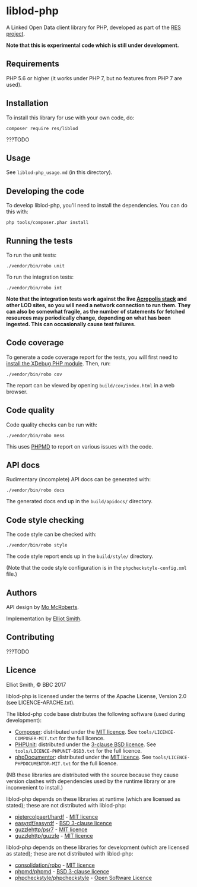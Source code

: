 # liblod-php

A Linked Open Data client library for PHP, developed as part of the
[RES project](http://res.space/).

**Note that this is experimental code which is still under development.**

## Requirements

PHP 5.6 or higher (it works under PHP 7, but no features from PHP 7 are used).

## Installation

To install this library for use with your own code, do:

```
composer require res/liblod
```

???TODO

## Usage

See `liblod-php_usage.md` (in this directory).

## Developing the code

To develop liblod-php, you'll need to install the dependencies. You can do this
with:

```
php tools/composer.phar install
```

## Running the tests

To run the unit tests:

```
./vendor/bin/robo unit
```

To run the integration tests:

```
./vendor/bin/robo int
```

**Note that the integration tests work against the live [Acropolis stack](http://acropolis.org.uk/) and other LOD sites, so you will need a network connection to run them. They can also be somewhat fragile, as the number of statements for fetched resources may periodically change, depending on what has been ingested. This can occasionally cause test failures.**

## Code coverage

To generate a code coverage report for the tests, you will first need to [install the XDebug PHP module](https://xdebug.org/docs/install). Then, run:

```
./vendor/bin/robo cov
```

The report can be viewed by opening `build/cov/index.html` in a web browser.

## Code quality

Code quality checks can be run with:

```
./vendor/bin/robo mess
```

This uses [PHPMD](https://phpmd.org/) to report on various issues with the code.

## API docs

Rudimentary (incomplete) API docs can be generated with:

```
./vendor/bin/robo docs
```

The generated docs end up in the `build/apidocs/` directory.

## Code style checking

The code style can be checked with:

```
./vendor/bin/robo style
```

The code style report ends up in the `build/style/` directory.

(Note that the code style configuration is in the `phpcheckstyle-config.xml` file.)

## Authors

API design by [Mo McRoberts](https://github.com/nevali).

Implementation by [Elliot Smith](https://github.com/townxelliot).

## Contributing

???TODO

## Licence

Elliot Smith, © BBC 2017

liblod-php is licensed under the terms of the Apache License, Version 2.0
(see LICENCE-APACHE.txt).

The liblod-php code base distributes the following software (used during development):

* [Composer](http://getcomposer.org/): distributed under the [MIT licence](https://opensource.org/licenses/MIT). See `tools/LICENCE-COMPOSER-MIT.txt` for the full licence.
* [PHPUnit](http://phpunit.de/): distributed under the [3-clause BSD licence](https://opensource.org/licenses/BSD-3-Clause). See `tools/LICENCE-PHPUNIT-BSD3.txt` for the full licence.
* [phpDocumentor](https://www.phpdoc.org/): distributed under the [MIT licence](https://github.com/phpDocumentor/phpDocumentor2/blob/develop/LICENSE). See `tools/LICENCE-PHPDOCUMENTOR-MIT.txt` for the full licence.

(NB these libraries are distributed with the source because they cause version clashes with dependencies used by the runtime library or are inconvenient to install.)

liblod-php depends on these libraries at runtime (which are licensed as stated); these are not distributed with liblod-php:

* [pietercolpaert/hardf](https://github.com/pietercolpaert/hardf) - [MIT licence](https://github.com/pietercolpaert/hardf/blob/master/LICENSE)
* [easyrdf/easyrdf](http://easyrdf.org/) - [BSD 3-clause licence](https://github.com/njh/easyrdf/blob/master/LICENSE.md)
* [guzzlehttp/psr7](http://guzzlephp.org/) - [MIT licence](https://github.com/guzzle/guzzle/blob/master/LICENSE)
* [guzzlehttp/guzzle](http://guzzlephp.org/) - [MIT licence](https://github.com/guzzle/guzzle/blob/master/LICENSE)

liblod-php depends on these libraries for development (which are licensed as stated); these are not distributed with liblod-php:

* [consolidation/robo](https://github.com/consolidation/robo) - [MIT licence](https://github.com/consolidation/Robo/blob/master/LICENSE)
* [phpmd/phpmd](https://phpmd.org/) - [BSD 3-clause licence](https://github.com/phpmd/phpmd/blob/master/LICENSE)
* [phpcheckstyle/phpcheckstyle](https://github.com/PHPCheckstyle/phpcheckstyle) - [Open Software Licence](https://github.com/PHPCheckstyle/phpcheckstyle/blob/master/LICENSE.txt)
